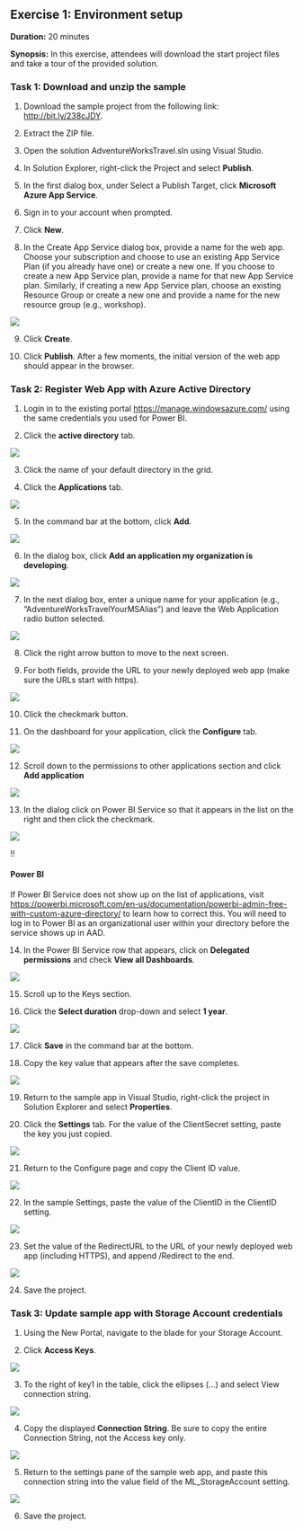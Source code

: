 ﻿## **Exercise 1:** Environment setup

**Duration:** 20 minutes

**Synopsis:** In this exercise, attendees will download the start project files and take a tour of the provided solution. 

### **Task 1:** Download and unzip the sample

  1. Download the sample project from the following link: http://bit.ly/238cJDY.

  2. Extract the ZIP file.

  3. Open the solution AdventureWorksTravel.sln using Visual Studio.

  4. In Solution Explorer, right-click the Project and select **Publish**.

  5. In the first dialog box, under Select a Publish Target, click **Microsoft Azure App Service**.

  6. Sign in to your account when prompted.

  7. Click **New**.

  8. In the Create App Service dialog box, provide a name for the web app. Choose your subscription and choose to use an existing App Service Plan (if you already have one) or create a new one. If you choose to create a new App Service plan, provide a name for that new App Service plan. Similarly, if creating a new App Service plan, choose an existing Resource Group or create a new one and provide a name for the new resource group (e.g., workshop).
  <img src="../images/create_app_service_dialog.jpg" class="block"/>

  9. Click **Create**.

  10. Click **Publish**. After a few moments, the initial version of the web app should appear in the browser.

### **Task 2:** Register Web App with Azure Active Directory 

  1. Login in to the existing portal https://manage.windowsazure.com/ using the same credentials you used for Power BI.

  2. Click the **active directory** tab.
  <img src="../images/active_directory_tab.jpg" class="block"/>

  3. Click the name of your default directory in the grid.

  4. Click the **Applications** tab.
  <img src="../images/applications_tab.jpg" class="block"/>

  5. In the command bar at the bottom, click **Add**.
  <img src="../images/command_bar_add.jpg" class="block"/>

  6. In the dialog box, click **Add an application my organization is developing**.
  <img src="../images/add_app_org_dev.jpg" class="block"/>

  7. In the next dialog box, enter a unique name for your application (e.g., “AdventureWorksTravelYourMSAlias”) and leave the Web Application radio button selected.
  <img src="../images/web_app_radio_button.jpg" class="block"/>

  8. Click the right arrow button to move to the next screen.

  9. For both fields, provide the URL to your newly deployed web app (make sure the URLs start with https).
  <img src="../images/provide_url.jpg" class="block"/>

  10. Click the checkmark button.

  11. On the dashboard for your application, click the **Configure** tab.
  <img src="../images/configure_tab.jpg" class="block"/>

  12. Scroll down to the permissions to other applications section and click **Add application**
  <img src="../images/add_application.jpg" class="block"/>

  13. In the dialog click on Power BI Service so that it appears in the list on the right and then click the checkmark.
  <img src="../images/power_bi_service_click.jpg" class="block"/>

  !!<h4>Power BI</h4>If Power BI Service does not show up on the list of applications, visit https://powerbi.microsoft.com/en-us/documentation/powerbi-admin-free-with-custom-azure-directory/ to learn how to correct this. You will need to log in to Power BI as an organizational user within your directory before the service shows up in AAD.

  14. In the Power BI Service row that appears, click on **Delegated permissions** and check **View all Dashboards**.
  <img src="../images/view_all_dashboards.jpg" class="block"/>

  15. Scroll up to the Keys section.

  16. Click the **Select duration** drop-down and select **1 year**. 
  <img src="../images/duration.jpg" class="block"/>

  17. Click **Save** in the command bar at the bottom.

  18. Copy the key value that appears after the save completes.
  <img src="../images/copy_key_value.jpg" class="block"/>

  19. Return to the sample app in Visual Studio, right-click the project in Solution Explorer and select **Properties**. 

  20. Click the **Settings** tab. For the value of the ClientSecret setting, paste the key you just copied.
  <img src="../images/client_secret.jpg" class="block"/>

  21. Return to the Configure page and copy the Client ID value.
  <img src="../images/copy_client_id_value.jpg" class="block"/>

  22. In the sample Settings, paste the value of the ClientID in the ClientID setting.
  <img src="../images/sample_settings_paste_clientid.jpg" class="block"/>

  23. Set the value of the RedirectURL to the URL of your newly deployed web app (including HTTPS), and append /Redirect to the end.
  <img src="../images/set_redirect_url_value.jpg" class="block"/>

  24. Save the project.

### **Task 3:** Update sample app with Storage Account credentials

  1. Using the New Portal, navigate to the blade for your Storage Account.

  2. Click **Access Keys**.
  <img src="../images/click_access_keys.jpg" class="block"/>

  3. To the right of key1 in the table, click the ellipses (…) and select View connection string.
  <img src="../images/view_connection_string.jpg" class="block"/>

  4. Copy the displayed **Connection String**. Be sure to copy the entire Connection String, not the Access key only.
  <img src="../images/displayed_connection_string.jpg" class="block"/>

  5. Return to the settings pane of the sample web app, and paste this connection string into the value field of the ML_StorageAccount setting.
  <img src="../images/ml_storage_account.jpg" class="block"/>
  
  6. Save the project.